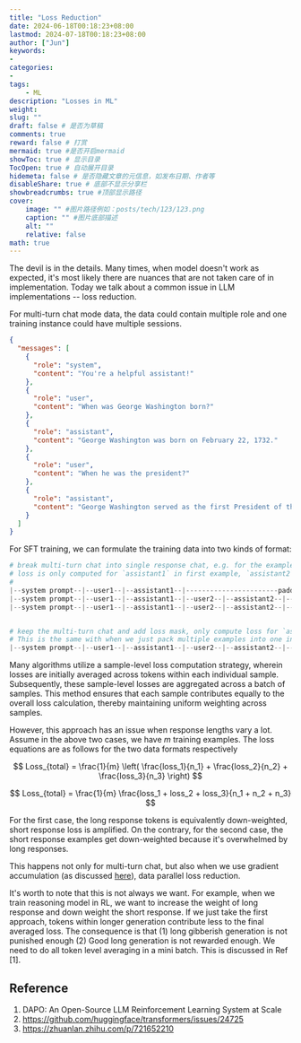 ```yaml
---
title: "Loss Reduction"
date: 2024-06-18T00:18:23+08:00
lastmod: 2024-07-18T00:18:23+08:00
author: ["Jun"]
keywords: 
- 
categories: 
- 
tags: 
    - ML
description: "Losses in ML"
weight:
slug: ""
draft: false # 是否为草稿
comments: true
reward: false # 打赏
mermaid: true #是否开启mermaid
showToc: true # 显示目录
TocOpen: true # 自动展开目录
hidemeta: false # 是否隐藏文章的元信息，如发布日期、作者等
disableShare: true # 底部不显示分享栏
showbreadcrumbs: true #顶部显示路径
cover:
    image: "" #图片路径例如：posts/tech/123/123.png
    caption: "" #图片底部描述
    alt: ""
    relative: false
math: true
---
```


The devil is in the details. Many times, when model doesn't work as expected, it's most likely there are nuances that are not taken care of in implementation. Today we talk about a common issue in LLM implementations -- loss reduction. 

For multi-turn chat mode data, the data could contain multiple role and one training instance could have multiple sessions.
```json
{
  "messages": [
    {
      "role": "system",
      "content": "You're a helpful assistant!"
    },
    {
      "role": "user",
      "content": "When was George Washington born?"
    },
    {
      "role": "assistant",
      "content": "George Washington was born on February 22, 1732."
    },
    {
      "role": "user",
      "content": "When he was the president?"
    },
    {
      "role": "assistant",
      "content": "George Washington served as the first President of the United States from April 30, 1789 to March 4, 1797."
    }
  ]
}
```

For SFT training, we can formulate the training data into two kinds of format:

```python
# break multi-turn chat into single response chat, e.g. for the example below, from one training instance, we can get 3 training examples
# loss is only computed for `assistant1` in first example, `assistant2` in second example, and `assistant3` for the third example
# 
|--system prompt--|--user1--|--assistant1--|-----------------------padding------------------------------|
|--system prompt--|--user1--|--assistant1--|--user2--|--assistant2--|----------------padding------------|
|--system prompt--|--user1--|--assistant1--|--user2--|--assistant2--|--user3--|--assistant3----padding--|


# keep the multi-turn chat and add loss mask, only compute loss for `assistant1`, `assistant2` and `assistant3`
# This is the same with when we just pack multiple examples into one input
|--system prompt--|--user1--|--assistant1--|--user2--|--assistant2--|--user3--|--assistant3----padding--|
```

Many algorithms utilize a sample-level loss computation strategy, wherein losses are initially averaged across tokens within each individual sample. Subsequently, these sample-level losses are aggregated across a batch of samples. This method ensures that each sample contributes equally to the overall loss calculation, thereby maintaining uniform weighting across samples.


However, this approach has an issue when response lengths vary a lot. Assume in the above two cases, we have $m$ training examples. The loss equations are as follows for the two data formats respectively


$$
Loss_{total} = \frac{1}{m} \left( \frac{loss_1}{n_1} + \frac{loss_2}{n_2} + \frac{loss_3}{n_3} \right)
$$


$$
Loss_{total} = \frac{1}{m}  \frac{loss_1 + loss_2 + loss_3}{n_1 + n_2 + n_3}
$$


For the first case, the long response tokens is equivalently down-weighted, short response loss is amplified. On the contrary, for the second case, the short response examples get down-weighted because it's overwhelmed by long responses. 

This happens not only for multi-turn chat, but also when we use gradient accumulation (as discussed [here](https://github.com/huggingface/transformers/issues/24725)), data parallel loss reduction.



It's worth to note that this is not always we want. For example, when we train reasoning model in RL, we want to increase the weight of long response and down weight the short response. If we just take the first approach, tokens within longer generation contribute less to the final averaged loss. The consequence is that (1) long gibberish generation is not punished enough (2) Good long generation is not rewarded enough. 
We need to do all token level averaging in a mini batch. This is discussed in Ref [1]. 




## Reference
1. DAPO: An Open-Source LLM Reinforcement Learning System at Scale
2. https://github.com/huggingface/transformers/issues/24725
3. https://zhuanlan.zhihu.com/p/721652210

